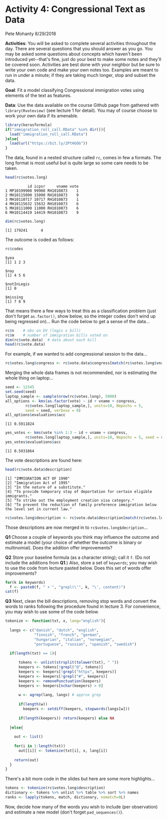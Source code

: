 Activity 4: Congressional Text as Data
================
Pete Mohanty
8/29/2018

**Activities**: You will be asked to complete several activities throughout the day. There are several questions that you should answer as you go. You may be asked some questions about concepts which haven't been introduced yet--that's fine, just do your best to make some notes and they'll be covered soon. Activities are best done with your neighbor but be sure to write your own code and make your own notes too. Examples are meant to run in under a minute; if they are taking much longer, stop and subset the data.

**Goal**: Fit a model classifying Congressional immigration votes using elements of the text as features.

**Data**: Use the data available on the course Github page from gathered with `library(Rvoteview)` (see lecture 1 for detail). You may of course choose to work your own data if its amenable.

``` r
library(kerasformula)
if("immigration_roll_call.RData" %in% dir()){
  load("immigration_roll_call.RData")
}else{
  load(url("https://bit.ly/2PtHGOG"))
}
```

The data, found in a nested structure called `rc`, comes in few a formats. The long format is most useful but is quite large so some care needs to be taken.

``` r
head(rc$votes.long)
```

              id icpsr     vname vote
    1 MP10199908 99908 RH1010873    1
    2 MH10115090 15090 RH1010873    9
    3 MH10110717 10717 RH1010873    1
    4 MH10115632 15632 RH1010873    6
    5 MH10111000 11000 RH1010873    6
    6 MH10114419 14419 RH1010873    9

``` r
dim(rc$votes.long)
```

    [1] 179241      4

The outcome is coded as follows:

``` r
rc$codes
```

    $yea
    [1] 1 2 3

    $nay
    [1] 4 5 6

    $notInLegis
    [1] 0

    $missing
    [1] 7 8 9

That means there a few ways to treat this as a classification problem (just don't forget `as.factor()`, show below, so the integer codes don't wind up being regressed on)... Run the code below to get a sense of the data...

``` r
rc$n    # obs on DV (legis x bill)
rc$m    # number of immigration bills voted on
dim(rc$vote.data)  # data about each bill
head(rc$vote.data)
```

For example, if we wanted to add congressional session to the data...

``` r
rc$votes.long$congress <- rc$vote.data$congress[match(rc$votes.long$vname, rc$vote.data$vname)]
```

Merging the whole data frames is not recommended, nor is estimating the whole thing on laptop...

``` r
seed <- 12345
set.seed(seed)
laptop_sample <- sample(nrow(rc$votes.long), 5000)
all_options <- kms(as.factor(vote) ~ id + vname + congress, 
         rc$votes.long[laptop_sample,], units=10, Nepochs = 5, 
         seed = seed, verbose = 0)
all_options$evaluations$acc
```

    [1] 0.5911824

``` r
yes_votes <- kms(vote %in% 1:3 ~ id + vname + congress, 
         rc$votes.long[laptop_sample,], units=10, Nepochs = 5, seed = seed, verbose=0)
yes_votes$evaluations$acc
```

    [1] 0.5931864

The vote descriptions are found here:

``` r
head(rc$vote.data$description)
```

    [1] "IMMIGRATION ACT OF 1990"                                                                      
    [2] "Immigration Act of 1995"                                                                      
    [3] "In the nature of a substitute."                                                               
    [4] "To provide temporary stay of deportation for certain eligible immigrants."                    
    [5] "To strike out the employment creation visa category."                                         
    [6] "To prevent the reduction of family preference immigration below the level set in current law."

``` r
rc$votes.long$description <- rc$vote.data$description[match(rc$votes.long$vname, rc$vote.data$vname)]
```

Those descriptions are now merged in to `rc$votes.long$decription`...

**Q1** Choose a couple of keywords you think may influence the outcome and estimate a model (your choice of whether the outcome is binary or multinomial). Does the addition offer improvements?

**Q2** Store your baseline formula (as a character string); call it `f`. (Do not include the additions from **Q1**.) Also, store a set of `keywords`; you may wish to use the code from lecture pasted below. Does this set of words offer improvements?

``` r
for(k in keywords)
  f <- paste0(f, " + ", "grepl(\'", k, "\', content)")
cat(f)
```

**Q3** Next, clean the bill descriptions, removing stop words and convert the words to ranks following the procedure found in lecture 3. For convenience, you may wish to use some of the code below.

``` r
tokenize <- function(txt, x, lang="english"){
  
  langs <- c("danish", "dutch", "english", 
             "finnish", "french", "german", 
             "hungarian", "italian", "norwegian", 
             "portuguese", "russian", "spanish", "swedish")

  if(length(txt) == 1){   
    
      tokens <- unlist(strsplit(tolower(txt), " "))
      keepers <- tokens[!grepl("@", tokens)]
      keepers <- keepers[!grepl("https", keepers)]
      keepers <- keepers[!grepl("#", keepers)]
      keepers <- removePunctuation(keepers)
      keepers <- keepers[nchar(keepers) > 0]
      
      w <- agrep(lang, langs) # approx grep
      
      if(length(w))
        keepers <- setdiff(keepers, stopwords(langs[w]))
      
      if(length(keepers)) return(keepers) else NA
      
  }else{
    
    out <- list()
    
    for(i in 1:length(txt))
      out[[i]] <- tokenize(txt[i], x, lang[i])
    
    return(out) 
  }
}
```

There's a bit more code in the slides but here are some more highlights...

``` r
tokens <- tokenize(rc$votes.long$description)
dictionary <- tokens %>% unlist %>% table %>% sort %>% names
ranks <- lapply(tokens, match, dictionary, nomatch=0L)
```

Now, decide how many of the words you wish to include (per observation) and estimate a new model (don't forget `pad_sequences()`).
